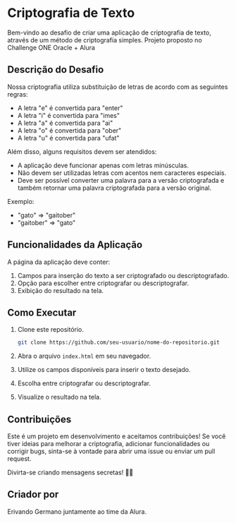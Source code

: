 # Criptografia de Texto

Bem-vindo ao desafio de criar uma aplicação de criptografia de texto, através de um método de criptografia simples. Projeto proposto no Challenge ONE Oracle + Alura

## Descrição do Desafio

Nossa criptografia utiliza substituição de letras de acordo com as seguintes regras:

- A letra "e" é convertida para "enter"
- A letra "i" é convertida para "imes"
- A letra "a" é convertida para "ai"
- A letra "o" é convertida para "ober"
- A letra "u" é convertida para "ufat"

Além disso, alguns requisitos devem ser atendidos:

- A aplicação deve funcionar apenas com letras minúsculas.
- Não devem ser utilizadas letras com acentos nem caracteres especiais.
- Deve ser possível converter uma palavra para a versão criptografada e também retornar uma palavra criptografada para a versão original.

Exemplo:
- "gato" => "gaitober"
- "gaitober" => "gato"

## Funcionalidades da Aplicação

A página da aplicação deve conter:

1. Campos para inserção do texto a ser criptografado ou descriptografado.
2. Opção para escolher entre criptografar ou descriptografar.
3. Exibição do resultado na tela.

## Como Executar

1. Clone este repositório.
   ```bash
   git clone https://github.com/seu-usuario/nome-do-repositorio.git
   ```

2. Abra o arquivo `index.html` em seu navegador.

3. Utilize os campos disponíveis para inserir o texto desejado.

4. Escolha entre criptografar ou descriptografar.

5. Visualize o resultado na tela.

## Contribuições

Este é um projeto em desenvolvimento e aceitamos contribuições! Se você tiver ideias para melhorar a criptografia, adicionar funcionalidades ou corrigir bugs, sinta-se à vontade para abrir uma issue ou enviar um pull request.

Divirta-se criando mensagens secretas! 🤫🔐

## Criador por 

Erivando Germano juntamente ao time da Alura.
